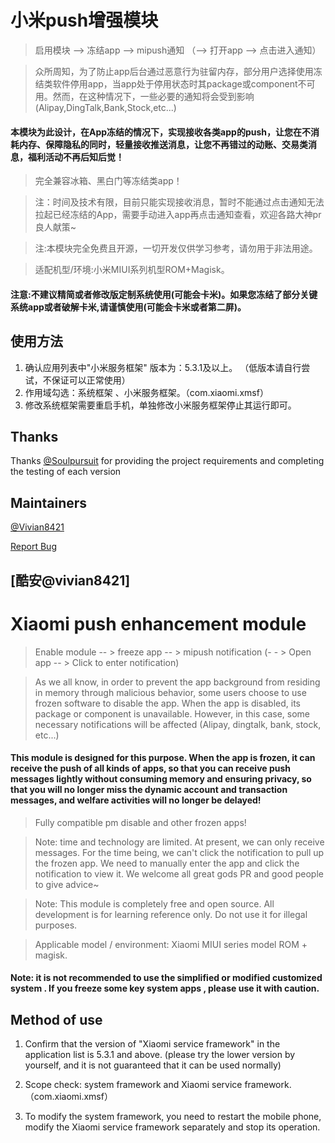 # 小米push增强模块


> 启用模块 --> 冻结app --> mipush通知 （--> 打开app --> 点击进入通知）

> 众所周知，为了防止app后台通过恶意行为驻留内存，部分用户选择使用冻结类软件停用app，当app处于停用状态时其package或component不可用。然而，在这种情况下，一些必要的通知将会受到影响(Alipay,DingTalk,Bank,Stock,etc...)
> 


#### 本模块为此设计，在App冻结的情况下，实现接收各类app的push，让您在不消耗内存、保障隐私的同时，轻量接收推送消息，让您不再错过的动账、交易类消息，福利活动不再后知后觉！

> 完全兼容冰箱、黑白门等冻结类app！

> 注：时间及技术有限，目前只能实现接收消息，暂时不能通过点击通知无法拉起已经冻结的App，需要手动进入app再点击通知查看，欢迎各路大神pr良人献策~

> 注:本模块完全免费且开源，一切开发仅供学习参考，请勿用于非法用途。

> 适配机型/环境:小米MIUI系列机型ROM+Magisk。

#### 注意:不建议精简或者修改版定制系统使用(可能会卡米)。如果您冻结了部分关键系统app或者破解卡米,请谨慎使用(可能会卡米或者第二屏)。
## 使用方法
1. 确认应用列表中"小米服务框架" 版本为：5.3.1及以上。 （低版本请自行尝试，不保证可以正常使用）
2. 作用域勾选：系统框架 、小米服务框架。（com.xiaomi.xmsf）
3. 修改系统框架需要重启手机，单独修改小米服务框架停止其运行即可。

## Thanks

Thanks [@Soulpursuit](https://github.com/soulpursuit)  for providing the project requirements and completing the testing of each version 

## Maintainers

[@Vivian8421](https://github.com/vivian8421)

[Report Bug](https://github.com/vivian8421/MiPush-Enhance/issues)
## [酷安@vivian8421]





 # Xiaomi push enhancement module

> Enable module -- > freeze app -- > mipush notification (- - > Open app -- > Click to enter notification)

>As we all know, in order to prevent the app background from residing in memory through malicious behavior, some users choose to use frozen software to disable the app. When the app is disabled, its package or component is unavailable. However, in this case, some necessary notifications will be affected (Alipay, dingtalk, bank, stock, etc...)

> 

#### This module is designed for this purpose. When the app is frozen, it can receive the push of all kinds of apps, so that you can receive push messages lightly without consuming memory and ensuring privacy, so that you will no longer miss the dynamic account and transaction messages, and welfare activities will no longer be delayed!

> Fully compatible pm disable and other frozen apps!

> Note: time and technology are limited. At present, we can only receive messages. For the time being, we can't click the notification to pull up the frozen app. We need to manually enter the app and click the notification to view it. We welcome all great gods PR and good people to give advice~

> Note: This module is completely free and open source. All development is for learning reference only. Do not use it for illegal purposes.

> Applicable model / environment: Xiaomi MIUI series model ROM + magisk.

#### Note: it is not recommended to use the simplified or modified customized system . If you freeze some key system apps , please use it with caution.

## Method of use

1. Confirm that the version of "Xiaomi service framework" in the application list is 5.3.1 and above. (please try the lower version by yourself, and it is not guaranteed that it can be used normally)

2. Scope check: system framework and Xiaomi service framework. （com.xiaomi.xmsf）

3. To modify the system framework, you need to restart the mobile phone, modify the Xiaomi service framework separately and stop its operation.

